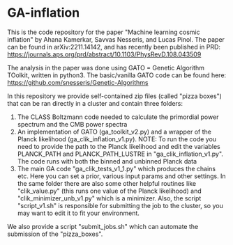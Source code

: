 # GA-inflation
This is the code repository for the paper "Machine learning cosmic inflation" by Ahana Kamerkar, Savvas Nesseris, and Lucas Pinol.
The paper can be found in arXiv:2211.14142, and has recently been published in PRD: https://journals.aps.org/prd/abstract/10.1103/PhysRevD.108.043509

The analysis in the paper was done using GATO = Genetic Algorithm TOolkit, written in python3. The basic/vanilla GATO code can be found here:
https://github.com/snesseris/Genetic-Algorithms

In this repository we provide self-contained zip files (called "pizza boxes") that can be ran directly in a cluster and contain three folders:
1) The CLASS Boltzmann code needed to calculate the primordial power spectrum and the CMB power spectra
2) An implementation of GATO (ga_toolkit_v2.py) and a wrapper of the Planck likelihood (ga_clik_inflation_v1.py).
   NOTE: To run the code you need to provide the path to the Planck likelihood and edit the variables PLANCK_PATH and PLANCK_PATH_LUSTRE in "ga_clik_inflation_v1.py". The code runs with both the binned and unbinned Planck data
3) The main GA code "ga_clik_tests_v1_1.py" which produces the chains etc. Here you can set a prior, various input params and other settings.
   In the same folder there are also some other helpful routines like "clik_value.py" (this runs one value of the Planck likelihood) and "clik_minimizer_unb_v1.py" which is a minimizer. Also, the script "script_v1.sh" is responsible for submitting the job to the cluster, so you may want to edit it to fit your environment.

We also provide a script "submit_jobs.sh" which can automate the submission of the "pizza_boxes".
